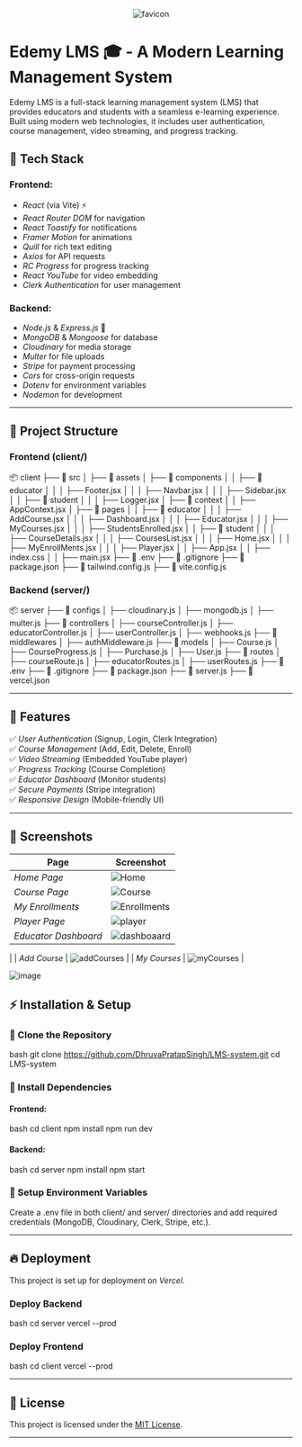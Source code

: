 

<div align="center">
  
![favicon](https://github.com/user-attachments/assets/ba86af86-a98e-4842-9cc4-5871c5ef234b)

</div>

# Edemy LMS 🎓 - A Modern Learning Management System


Edemy LMS is a full-stack learning management system (LMS) that provides educators and students with a seamless e-learning experience. Built using modern web technologies, it includes user authentication, course management, video streaming, and progress tracking.

## 🚀 Tech Stack

### Frontend:
- *React* (via Vite) ⚡
- *React Router DOM* for navigation
- *React Toastify* for notifications
- *Framer Motion* for animations
- *Quill* for rich text editing
- *Axios* for API requests
- *RC Progress* for progress tracking
- *React YouTube* for video embedding
- *Clerk Authentication* for user management

### Backend:
- *Node.js* & *Express.js* 🚀
- *MongoDB* & *Mongoose* for database
- *Cloudinary* for media storage
- *Multer* for file uploads
- *Stripe* for payment processing
- *Cors* for cross-origin requests
- *Dotenv* for environment variables
- *Nodemon* for development

---

## 📂 Project Structure

### **Frontend (client/)**

📦 client
 ├── 📂 src
 │   ├── 📂 assets
 │   ├── 📂 components
 │   │   ├── 📂 educator
 │   │   │   ├── Footer.jsx
 │   │   │   ├── Navbar.jsx
 │   │   │   ├── Sidebar.jsx
 │   │   ├── 📂 student
 │   │   │   ├── Logger.jsx
 │   ├── 📂 context
 │   │   ├── AppContext.jsx
 │   ├── 📂 pages
 │   │   ├── 📂 educator
 │   │   │   ├── AddCourse.jsx
 │   │   │   ├── Dashboard.jsx
 │   │   │   ├── Educator.jsx
 │   │   │   ├── MyCourses.jsx
 │   │   │   ├── StudentsEnrolled.jsx
 │   │   ├── 📂 student
 │   │   │   ├── CourseDetails.jsx
 │   │   │   ├── CoursesList.jsx
 │   │   │   ├── Home.jsx
 │   │   │   ├── MyEnrollMents.jsx
 │   │   │   ├── Player.jsx
 │   │   ├── App.jsx
 │   │   ├── index.css
 │   │   ├── main.jsx
 ├── 📜 .env
 ├── 📜 .gitignore
 ├── 📜 package.json
 ├── 📜 tailwind.config.js
 ├── 📜 vite.config.js



### **Backend (server/)**

📦 server
 ├── 📂 configs
 │   ├── cloudinary.js
 │   ├── mongodb.js
 │   ├── multer.js
 ├── 📂 controllers
 │   ├── courseController.js
 │   ├── educatorController.js
 │   ├── userController.js
 │   ├── webhooks.js
 ├── 📂 middlewares
 │   ├── authMiddleware.js
 ├── 📂 models
 │   ├── Course.js
 │   ├── CourseProgress.js
 │   ├── Purchase.js
 │   ├── User.js
 ├── 📂 routes
 │   ├── courseRoute.js
 │   ├── educatorRoutes.js
 │   ├── userRoutes.js
 ├── 📜 .env
 ├── 📜 .gitignore
 ├── 📜 package.json
 ├── 📜 server.js
 ├── 📜 vercel.json


---

## 🌟 Features

✅ *User Authentication* (Signup, Login, Clerk Integration)  
✅ *Course Management* (Add, Edit, Delete, Enroll)  
✅ *Video Streaming* (Embedded YouTube player)  
✅ *Progress Tracking* (Course Completion)  
✅ *Educator Dashboard* (Monitor students)  
✅ *Secure Payments* (Stripe integration)  
✅ *Responsive Design* (Mobile-friendly UI)  

---

## 📸 Screenshots

| Page | Screenshot |
|------|-----------|
| *Home Page* | ![Home](https://github.com/user-attachments/assets/f676cf2a-a75c-43dc-8e8e-cf710afa4f5f) |
| *Course Page* | ![Course](https://github.com/user-attachments/assets/c771c4f0-2614-4be8-8106-14f3cfc32856) |
| *My Enrollments* | ![Enrollments](https://github.com/user-attachments/assets/cf884299-ed49-4453-bf46-b443ecc6f913) |
| *Player Page* | ![player](https://github.com/user-attachments/assets/06574610-7459-43fc-8fa3-193b0ce5f1d4)|
| *Educator Dashboard* | ![dashboaard](https://github.com/user-attachments/assets/da37d9c1-8f14-4a54-aa9d-1c4bb0ee4b95)
 |
| *Add Course* | ![addCourses](https://github.com/user-attachments/assets/7659cae9-c55b-4449-a18a-f4801a36f9f0)
 |
| *My Courses* | ![myCourses](https://github.com/user-attachments/assets/46ebabcc-0344-46d9-81c3-ba3a87a22a70)
 |

![image](https://github.com/user-attachments/assets/9fb30367-1fe1-48e4-b128-2b2c104fb8d9)








## ⚡ Installation & Setup

### ⿡ Clone the Repository
bash
git clone https://github.com/DhruvaPratapSingh/LMS-system.git
cd LMS-system
### ⿢ Install Dependencies

#### Frontend:
bash
cd client
npm install
npm run dev


#### Backend:
bash
cd server
npm install
npm start


### ⿣ Setup Environment Variables
Create a .env file in both client/ and server/ directories and add required credentials (MongoDB, Cloudinary, Clerk, Stripe, etc.).

---

## 🔥 Deployment

This project is set up for deployment on *Vercel*.

### Deploy Backend
bash
cd server
vercel --prod


### Deploy Frontend
bash
cd client
vercel --prod


---

## 🔐 License
This project is licensed under the [MIT License](LICENSE).

---
